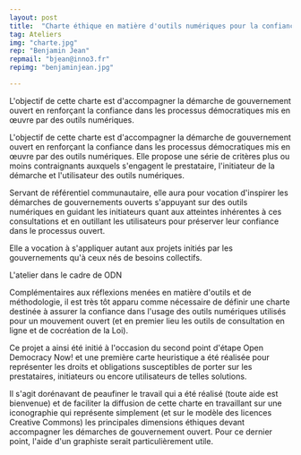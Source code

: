 ```yaml
---
layout: post
title:  "Charte éthique en matière d'outils numériques pour la confiance dans un gouvernement ouvert et participatif"
tag: Ateliers
img: "charte.jpg"
rep: "Benjamin Jean"
repmail: "bjean@inno3.fr"
repimg: "benjaminjean.jpg"

---
```


L'objectif de cette charte est d'accompagner la démarche de gouvernement ouvert en renforçant la confiance dans les processus démocratiques mis en œuvre par des outils numériques.

L'objectif de cette charte est d'accompagner la démarche de gouvernement ouvert en renforçant la confiance dans les processus démocratiques mis en œuvre par des outils numériques. Elle propose une série de critères plus ou moins contraignants auxquels s'engagent le prestataire, l'initiateur de la démarche et l'utilisateur des outils numériques.

Servant de référentiel communautaire, elle aura pour vocation d'inspirer les démarches de gouvernements ouverts s'appuyant sur des outils numériques en guidant les initiateurs quant aux atteintes inhérentes à ces consultations et en outillant les utilisateurs pour préserver leur confiance dans le processus ouvert.

Elle a vocation à s'appliquer autant aux projets initiés par les gouvernements qu'à ceux nés de besoins collectifs.



L'atelier dans le cadre de ODN

Complémentaires aux réflexions menées en matière d'outils et de méthodologie, il est très tôt apparu comme nécessaire de définir une charte destinée à assurer la confiance dans l'usage des outils numériques utilisés pour un mouvement ouvert (et en premier lieu les outils de consultation en ligne et de cocréation de la Loi).

Ce projet a ainsi été initié à l'occasion du second point d'étape Open Democracy Now! et une première carte heuristique a été réalisée pour représenter les droits et obligations susceptibles de porter sur les prestataires, initiateurs ou encore utilisateurs de telles solutions.

Il s'agit dorénavant de peaufiner le travail qui a été réalisé (toute aide est bienvenue) et de faciliter la diffusion de cette charte en travaillant sur une iconographie qui représente simplement (et sur le modèle des licences Creative Commons) les principales dimensions éthiques devant accompagner les démarches de gouvernement ouvert. Pour ce dernier point, l'aide d'un graphiste serait particulièrement utile.

